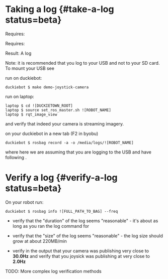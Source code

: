 # Taking a log {#take-a-log status=beta}

<div class='requirements' markdown='1'>

Requires: [](#read-camera-data)

Requires: [](#sec:rc-control)

Result: A log 

</div>


Note: it is recommended that you log to your USB and not to your SD card. To mount your USB see [](#mounting-usb)

run on duckiebot:

    duckiebot $ make demo-joystick-camera

run on laptop:

    laptop $ cd ![DUCKIETOWN_ROOT]
    laptop $ source set_ros_master.sh ![ROBOT_NAME]
    laptop $ rqt_image_view
    
and verify that indeed your camera is streaming imagery.

on your duckiebot in a new tab (F2 in byobu)

    duckiebot $ rosbag record -a -o /media/logs/![ROBOT_NAME]

where here we are assuming that you are logging to the USB and have following [](#mounting-usb).

# Verify a log {#verify-a-log status=beta}


On your robot run:

    duckiebot $ rosbag info ![FULL_PATH_TO_BAG] --freq

- verify that the "duration" of the log seems "reasonable" - it's about as long as you ran the log command for

- verify that the "size" of the log seems "reasonable" - the log size should grow at about 220MB/min

- verify in the output that your camera was publishing very close to **30.0Hz** and verify that you joysick was publishing at very close to **2.0Hz**

TODO: More complex log verification methods 
